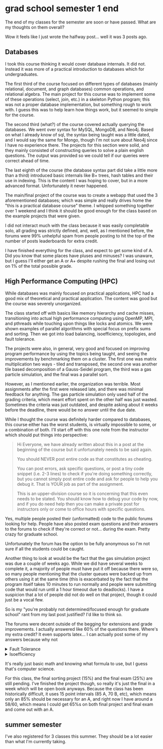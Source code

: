 # grad school semester 1 end

The end of my classes for the semester are soon or have passed. What are my
thoughts on them overall?

Wow it feels like I just wrote the halfway post... well it was 3 posts ago.

## Databases

I took this course thinking it would cover database internals. It did not.
Instead it was more of a practical introduction to databases which for
undergraduates.

The first third of the course focused on different types of databases (mainly
relational, document, and graph databases) common operations, and relational
algebra. The main project for this course was to implement some of these
operations (select, join, etc.) in a skeleton Python program; this was not a
proper database implementation, but something rough to work with. I guess this
was to help learn how things work, but it seemed to simple for the course.

The second third (what?) of the course covered actually querying the databases.
We went over syntax for MySQL, MongoDB, and Neo4j. Based on what I already know
of sql, the syntax being taught was a little dated, and I would say the same for
Mongo, though I'm not sure about Neo4j since I have no experience there. The
projects for this section were solid, and they mainly consisted of constructing
queries to solve a plain english questions. The output was provided so we could
tell if our queries were correct ahead of time.

The last eighth of the course (the database syntax part did take a little more
than a third) introduced basic internals like B+ trees, hash tables and their
use in indexing. This is the content I was hoping to cover, but in a more
advanced format. Unfortunately it never happened.

The main/final project of the course was to create a webapp that used the 3
aforementioned databases; which was simple and really drives home the "this is a
practical database course" theme. I whipped something together over 1 weekend
and I think it should be good enough for the class based on the example projects
that were given.

I did not interact much with the class because it was easily completable solo,
all grading was strictly defined, and, well, as I mentioned before, the forums
were 99% unhelpful spam from people posting to hit the top of the number of
posts leaderboards for extra credit.

I have finished everything for the class, and expect to get some kind of A. Did
you know that some places have pluses and minuses? I was unaware, but I guess
I'll either get an A or A+ despite rushing the final and losing out on 1% of the
total possible grade.

## High Performance Computing (HPC)

While databases was mainly focused on practical applications, HPC had a good mix
of theoretical and practical application. The content was good but the course
was severely unorganized.

The class started off with basics like memory hierarchy and cache misses,
transitioning into actual high performance computing using OpenMP, MPI, and
pthreads while touching upon things like locks and atomics. We were shown
examples of parallel algorithms with special focus on prefix sums and sorting.
Then we got into load balancing, isoefficiency, topologies, and fault tolerance.

The projects were also, in general, very good and focused on improving program
performance by using the topics being taught, and seeing the improvements by
benchmarking them on a cluster. The first one was matrix multiplication two
ways - tiled and transposed, the second one was another tile based decomposition
of a Gauss-Seidel program, the third was a gas particle simulation, and the
final was a parallel sort.

However, as I mentioned earlier, the organization was terrible. Most assignments
after the first were released late, and there was minimal feedback for anything.
The gas particle simulation only used half of the grading criteria, which meant
effort spent on the other half was just wasted. Sometimes the criteria was just
outdated, and despite asking about it weeks before the deadline, there would be
no answer until the due date.

While I thought the course was definitely harder compared to databases, this
course either has the worst students, is virtually impossible to some, or a
combination of both. I'll start off with this one note from the instructor which
should put things into perspective:

> Hi Everyone, we have already written about this in a post at the beginning of
> the course but it unfortunately needs to be said again.
>
> You should NEVER post entire code as that constitutes as cheating.
>
> You can post errors, ask specific questions, or post a tiny code snippet (i.e.
> 2-3 lines) to check if you're doing something correctly, but you cannot simply
> post entire code and ask for people to help you debug it. That is YOUR job as
> part of the assignment.
>
> This is an upper-division course so it is concerning that this even needs to
> be stated. You should know how to debug your code by now, and if you do need
> help then you can make a private post for instructors only or come to office
> hours with specific questions.

Yes, multiple people posted their (unformatted) code to the public forums
looking for help. People have also posted exam questions and their answers to
the forums to check if they're correct or not... during the exam. Pretty crazy
for graduate school.

Unfortunately the forum has the option to be fully anonymous so I'm not sure if
all the students could be caught.

Another thing to look at would be the fact that the gas simulation project was
due a couple of weeks ago. While we did have several weeks to complete it, a
majority of people must have put it off because there were so, so many people
mentioning that the cluster queues were backed up from others using it at the
same time (this is exacerbated by the fact that the program itself takes 10
minutes to run normally and people were submitting code that would run until a 1
hour timeout due to deadlocks). I have a suspicion that a lot of people did not
do well on that project, though it could just be a vocal few.

So is my "you're probably not determined/focused enough for graduate school"
rant from my last post justified? I'd like to think so.

The forums were decent outside of the begging for extensions and grade
improvements. I actually answered like 60% of the questions there. Where's my
extra credit? It even supports latex... I can actually post some of my answers
because why not

<!-- markdownlint-disable MD033 -->
<details>
<summary>Fault Tolerance</summary>
Where did you get those equations? I used
$$
\tau(\text{opt}) = \sqrt{2\delta(M + R)}
$$
For finding the optimal check point period. Previously it was 16:
$$
\tau_{old} = 16 = \sqrt{2\delta_1(M + R)} \Rightarrow \delta_1(M + R) = 128
$$
Checkpointing overhead is reduced by 4x, i.e. checkpointing is 4x faster than before
$$
\delta_1 = 4\delta_2 \Rightarrow \delta_2(M+R) = 32
$$
Then you can solve it again with that
$$
\tau_{new}= \sqrt{2\delta_2(M + R)} = \sqrt{2 * 32} = 8
$$
</details>

<details>
<summary>Isoefficiency</summary>
It's communication divided by computation

problem size ($N$) to work ($w$): $w = N^2 \Rightarrow \sqrt{w} = N$

communication divided by computation:

$$
\frac{N *log(p)}{\sqrt{p}} /
\frac{N^2}{p} = \frac{p* log(p)}{N\sqrt{p}} = \frac{p *
log(p)}{\sqrt{w}\sqrt{p}}
$$

substitute work in:

$$
k_1 =  \frac{p *log(p)}{\sqrt{w}\sqrt{p}} \Rightarrow
k_1\sqrt{w} =  \frac{p* log(p)}{\sqrt{p}} \Rightarrow {k_1}^2w = p *log(p)^2
\Rightarrow w = k_2* p * log(p)^2
$$

$k_1$ is just a constant so $1/{k_1}^2$ is just another constant I'm calling
$k_2$
</details>
<!-- markdownlint-enable MD033 -->

It's really just basic math and knowing what formula to use, but I guess that's
computer science.

For this class, the final sorting project (15%) and the final exam (25%) are
still pending. I've finished the project though, so really it's just the final
in a week which will be open book anyways. Because the class has been
historically difficult, it uses 15 point intervals (85 A, 70 B, etc), which
means only an 85% should be necessary for an A, and right now I have around a
58/60, which means I could get 65%s on both final project and final exam and
come out with an A.

## summer semester

I've also registered for 3 classes this summer. They should be a lot easier than
what I'm currently taking.
